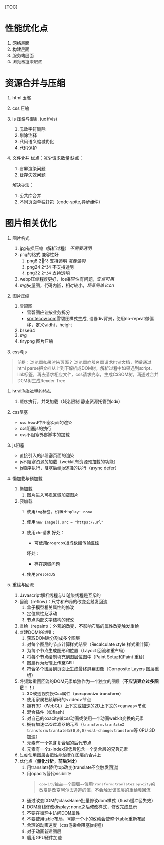 [comment]: //TODO性能优化学习，慕课网：让你页面速度飞起来
[TOC]
# 性能优化点
1. 网络层面
2. 构建层面
3. 服务端层面
4. 浏览器渲染层面

# 资源合并与压缩
1. html 压缩
2. css 压缩
3. js 压缩与混乱 (uglifyjs)
    1. 无效字符删除
    2. 剔除注释
    3. 代码语义缩减优化
    4. 代码保护
4. 文件合并
    优点：减少请求数量
    缺点：
      1. 首屏渲染问题
      2. 缓存失效问题
   
    解决办法：
      1. 公共库合并
      2. 不同页面单独打包（code-spite,异步组件）
# 图片相关优化
1. 图片格式
   1. jpg有损压缩（解析过程） *不需要透明*
   2. png的格式 兼容性好
      1. png8   2^8 支持透明  *需要通明*
      2. png24  2^24 不支持透明
      3. png32  2^24 支持透明
   3. webp压缩程度更好，ios兼容性有问题，*安卓可用*
   4. svg矢量图，代码内嵌，相对较小，*场景简单 icon*
2. 图片压缩
   1. 雪碧图
      + 雪碧图应该按业务拆分
      + [spritecow.com](http://www.spritecow.com/)雪碧图样式生成, 设置div背景，使用no-repeat做偏移，定义widht，height
   2. base64
   3. svg
   4. tinypng 图片压缩

3. css与js
> 前提：浏览器如果渲染页面？
> 浏览器向服务器请求html文档，然后通过html parse把文档从上到下解析成DOM树，解析过程中如果遇到script、link标签，再去请求相应文件，css请求完毕，生成CSSOM树，再通过合并DOM树生成Render Tree
   1. html渲染过程的特点
      1. 顺序执行，并发加载（域名限制 静态资源托管到cdn）
   2. css阻塞
      + css head中阻塞页面的渲染
      + css阻塞js的执行
      + css不阻塞外部脚本的加载
   3. js阻塞
      + 直接引入的js阻塞页面的渲染
      + js不阻塞资源的加载（webkit有资源预加载的功能）
      + js顺序执行，阻塞后续js逻辑的执行（async defer）

4. 懒加载与预加载
   1. 懒加载
      1. 图片进入可视区域加载图片
   2. 预加载
      1. 使用`img`标签，设置`display: none`
      2. 使用`new Image().src = "https://url"`
      3. 使用`xhr`请求
         好处：
         + 可使用progress进行数据传输监控

         坏处：
         + 存在跨域问题 
      4. 使用`preloadJS`

5. 重绘与回流
   1. Javascript解析线程与UI渲染线程是互斥的
   2. 回流（reflow）：尺寸和布局的改变会触发回流
      1. 盒子模型相关属性的修改
      2. 定位属性及浮动
      3. 节点内部文字结构的修改
   3. 重绘（repaint）：外观的改变，不影响布局的属性改变触发重绘
   4. 新建DOM的过程：
      1. 获取DOM后分割成多个图层
      2. 对每个图层的节点计算样式结果（Recalculate style 样式重计算）
      3. 为每个节点生成图形和位置（Layout 回流和重布局）
      4. 将每个节点绘制填充到图层位图中（Paint Setup和Paint 重绘）
      5. 图层作为纹理上传至GPU
      6. 符合多个图层到页面上生成最终屏幕图像（Composite Layers 图层重组）
   5. 将频繁重回回流的DOM元素单独作为一个独立的图层（**不应该建立过多图层！！**）
      1. 3D或透视变换Css属性（perspective transform）
      2. 使用家属视频解码的\<video>节点
      3. 拥有3D（WebGL）上下文或加速的2D上下文的\<canvas>节点
      4. 混合插件（如flash）
      5. 对自己的opacity做css动画或使用一个动画webkit变换的元素
      6. 拥有加速CSS过滤器的元素（`transform:tranlateZ` `transform:tranlate3d(0,0,0)` `will-change:transform`等 GPU 3D 加速）
      7. 元素有一个包含复合层的后代节点
      8. 元素有一个z-index较低且包含一个复合层的兄弟元素
   6. 过度使用图层会把性能浪费在图层的合并上
   7. 优化点（**量化分析，前后对比**）
      1. 用translate替代top改变(translate不会触发回流)
      2. 用opacity替代visibility
         > `opacity`独占一个图层--使用`transform:tranlateZ`
         > `opacity`的改变是改变阿尔法通道的值，不会触发该图层的重绘和回流
      3. 通过改变DOM的className批量修改dom样式（flush缓冲区失效）
      4. DOM离线修改display: none之后修改样式，修改完成显示
      5. 不要在循环中访问DOM属性
      6. 不要使用table布局，可能一个小的改动会使整个table重新布局
      7. 合理的动画速度（css渲染会阻塞js线程）
      8. 对于动画新建图层
      9. 启用GPU硬件加速